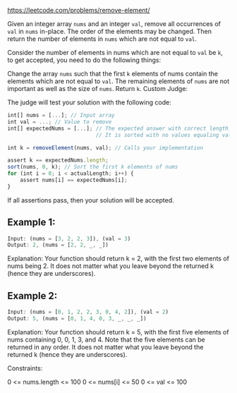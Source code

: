 https://leetcode.com/problems/remove-element/

Given an integer array `nums` and an integer `val`, remove all occurrences of `val` in `nums` in-place. The order of the elements may be changed. Then return the number of elements in `nums` which are not equal to `val`.

Consider the number of elements in nums which are not equal to `val` be `k`, to get accepted, you need to do the following things:

Change the array `nums` such that the first `k` elements of nums contain the elements which are not equal to `val`. The remaining elements of `nums` are not important as well as the size of `nums`.
Return `k`.
Custom Judge:

The judge will test your solution with the following code:

```ts
int[] nums = [...]; // Input array
int val = ...; // Value to remove
int[] expectedNums = [...]; // The expected answer with correct length.
                            // It is sorted with no values equaling val.

int k = removeElement(nums, val); // Calls your implementation

assert k == expectedNums.length;
sort(nums, 0, k); // Sort the first k elements of nums
for (int i = 0; i < actualLength; i++) {
    assert nums[i] == expectedNums[i];
}
```

If all assertions pass, then your solution will be accepted.

## Example 1:

```ts
Input: (nums = [3, 2, 2, 3]), (val = 3)
Output: 2, (nums = [2, 2, _, _])
```

Explanation: Your function should return k = 2, with the first two elements of nums being 2.
It does not matter what you leave beyond the returned k (hence they are underscores).

## Example 2:

```ts
Input: (nums = [0, 1, 2, 2, 3, 0, 4, 2]), (val = 2)
Output: 5, (nums = [0, 1, 4, 0, 3, _, _, _])
```

Explanation: Your function should return k = 5, with the first five elements of nums containing 0, 0, 1, 3, and 4.
Note that the five elements can be returned in any order.
It does not matter what you leave beyond the returned k (hence they are underscores).

Constraints:

0 <= nums.length <= 100
0 <= nums[i] <= 50
0 <= val <= 100
